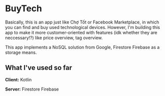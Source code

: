 
# BuyTech

Basically, this is an app just like Chợ Tốt or Facebook Marketplace, in which you can find and buy used technological devices. However, I'm building this app to make it more customer-oriented with features (idk whether they are neccessary!?) like price overview, tag overview. 

This app implements a NoSQL solution from Google, Firestore Firebase as a storage means. 




## What I've used so far

**Client:** Kotlin

**Server:** Firestore Firebase

